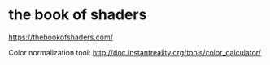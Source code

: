 the book of shaders
===================

https://thebookofshaders.com/

Color normalization tool: http://doc.instantreality.org/tools/color_calculator/
